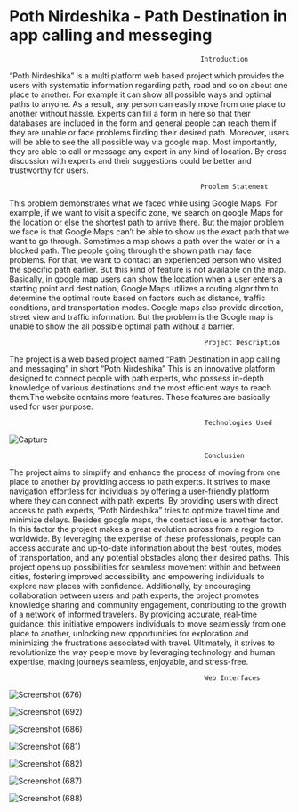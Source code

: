 # Poth Nirdeshika - Path Destination in app calling and messeging 
                                                    Introduction
“Poth Nirdeshika” is a multi platform web based project which provides the users with systematic information regarding path, road and so on about one place to another. For example it can show all possible ways and optimal paths to anyone. As a result, any person can easily move from one place to another without hassle. Experts can fill a form in here so that their databases are included in the form and general people can reach them if they are unable or face problems finding their desired path. Moreover, users will be able to see the all possible way via google map. Most importantly, they are able to call or message any expert in any kind of location. By cross discussion with experts and their suggestions could be better and trustworthy for users.                               


                                                    Problem Statement
This problem demonstrates what we faced while using Google Maps. For example, if we want to
visit a specific zone, we search on google Maps for the location or else the shortest path to arrive
there. But the major problem we face is that Google Maps can’t be able to show us the exact path
that we want to go through. Sometimes a map shows a path over the water or in a blocked path.
The people going through the shown path may face problems. For that, we want to contact an
experienced person who visited the specific path earlier. But this kind of feature is not available
on the map.
Basically, in google map users can show the location when a user enters a starting point and
destination, Google Maps utilizes a routing algorithm to determine the optimal route based on
factors such as distance, traffic conditions, and transportation modes. Google maps also provide
direction, street view and traffic information. But the problem is the Google map is unable to
show the all possible optimal path without a barrier.


                                                     Project Description
 The project is a web based project named “Path Destination in app calling and messaging” in
short “Poth Nirdeshika”
This is an innovative platform designed to connect people with path experts, who possess
in-depth knowledge of various destinations and the most efficient ways to reach them.The
website contains more features. These features are basically used for user purpose.             

                                                     Technologies Used

   ![Capture](https://github.com/SaiyemRaiyan/Poth-Nirdeshika--Path-Destination-in-App-Calling-and-Messeging/assets/64364859/711f3f37-1116-4160-ae1d-500a6699d554)



                                                     Conclusion
The project aims to simplify and enhance the process of moving from one place to another by
providing access to path experts. It strives to make navigation effortless for individuals by
offering a user-friendly platform where they can connect with path experts. By providing users
with direct access to path experts, “Poth Nirdeshika” tries to optimize travel time and minimize
delays. Besides google maps, the contact issue is another factor. In this factor the project makes a
great evolution across from a region to worldwide. By leveraging the expertise of these
professionals, people can access accurate and up-to-date information about the best routes,
modes of transportation, and any potential obstacles along their desired paths. This project opens
up possibilities for seamless movement within and between cities, fostering improved
accessibility and empowering individuals to explore new places with confidence. Additionally,
by encouraging collaboration between users and path experts, the project promotes knowledge
sharing and community engagement, contributing to the growth of a network of informed
travelers. By providing accurate, real-time guidance, this initiative empowers individuals to
move seamlessly from one place to another, unlocking new opportunities for exploration and
minimizing the frustrations associated with travel. Ultimately, it strives to revolutionize the way
people move by leveraging technology and human expertise, making journeys seamless,
enjoyable, and stress-free.

                                                     Web Interfaces

   ![Screenshot (676)](https://github.com/SaiyemRaiyan/Poth-Nirdeshika--Path-Destination-in-App-Calling-and-Messeging/assets/64364859/039a41ab-df23-4eca-a6e0-b32b6adae004)

   ![Screenshot (692)](https://github.com/SaiyemRaiyan/Poth-Nirdeshika--Path-Destination-in-App-Calling-and-Messeging/assets/64364859/80887d1d-ed6a-4760-9398-55f4093f4db3)

   ![Screenshot (686)](https://github.com/SaiyemRaiyan/Poth-Nirdeshika--Path-Destination-in-App-Calling-and-Messeging/assets/64364859/c4090025-f542-4375-94f8-43ea9d95aeb3)

   ![Screenshot (681)](https://github.com/SaiyemRaiyan/Poth-Nirdeshika--Path-Destination-in-App-Calling-and-Messeging/assets/64364859/6b0bd44c-132a-4aa3-98a3-cd37f15b65d6)

   ![Screenshot (682)](https://github.com/SaiyemRaiyan/Poth-Nirdeshika--Path-Destination-in-App-Calling-and-Messeging/assets/64364859/17c33637-11ec-4882-b629-efe2f934e035)

   ![Screenshot (687)](https://github.com/SaiyemRaiyan/Poth-Nirdeshika--Path-Destination-in-App-Calling-and-Messeging/assets/64364859/e14ac70c-d1e2-460b-a67d-32a61f5fe1ea)

   ![Screenshot (688)](https://github.com/SaiyemRaiyan/Poth-Nirdeshika--Path-Destination-in-App-Calling-and-Messeging/assets/64364859/0096ce8e-a1ec-46ac-99c3-068849e94b36)
           
            





                                                   
